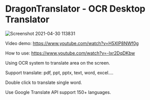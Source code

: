 # DragonTranslator - OCR Desktop Translator

![Screenshot 2021-04-30 113831](https://user-images.githubusercontent.com/48487157/116681137-c2ba0b00-a9d6-11eb-92ce-24b178eadbf4.png)

Video demo: https://www.youtube.com/watch?v=H5XlP8NWf0g

How to use: https://www.youtube.com/watch?v=-lxr2DqDKbw

Using OCR system to translate area on the screen.

Support translate: pdf, ppt, pptx, text, word, excel....

Double click to translate single word.

Use Google Translate API support 150+ languages.
